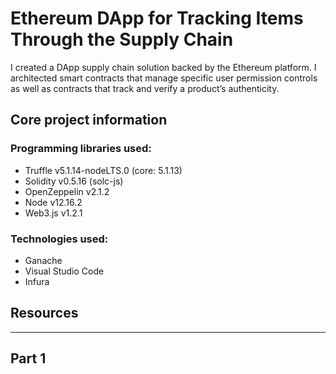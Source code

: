 # Ethereum DApp for Tracking Items Through the Supply Chain

I created a DApp supply chain solution backed by the Ethereum platform. I architected smart contracts that manage specific user permission controls as well as contracts that track and verify a product’s authenticity.

## Core project information

### Programming libraries used:
- Truffle v5.1.14-nodeLTS.0 (core: 5.1.13)
- Solidity v0.5.16 (solc-js)
- OpenZeppelin v2.1.2
- Node v12.16.2
- Web3.js v1.2.1

### Technologies used:
- Ganache
- Visual Studio Code
- Infura

## Resources

***

## Part 1

